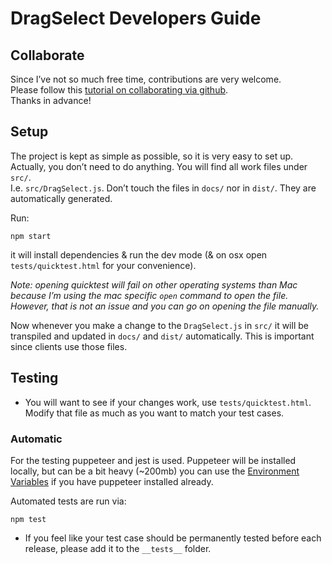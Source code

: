 # DragSelect Developers Guide

## Collaborate

Since I’ve not so much free time, contributions are very welcome.  
Please follow this [tutorial on collaborating via github](https://www.youtube.com/watch?time_continue=4&v=81uKcXZoQ2A).  
Thanks in advance!


## Setup

The project is kept as simple as possible, so it is very easy to set up.  
Actually, you don’t need to do anything. You will find all work files under `src/`.  
I.e. `src/DragSelect.js`. Don’t touch the files in `docs/` nor in `dist/`. They are automatically generated.

Run:

```
npm start
```

it will install dependencies & run the dev mode (& on osx open `tests/quicktest.html` for your convenience).  

*Note: opening quicktest will fail on other operating systems than Mac because I’m using the mac specific `open` command to open the file. However, that is not an issue and you can go on opening the file manually.*

Now whenever you make a change to the `DragSelect.js` in `src/` it will be transpiled and updated in `docs/` and `dist/` automatically. This is important since clients use those files.


## Testing

- You will want to see if your changes work, use `tests/quicktest.html`. Modify that file as much as you want to match your test cases.  

### Automatic

For the testing puppeteer and jest is used. Puppeteer will be installed locally, but can be a bit heavy (~200mb) you can use the [Environment Variables](https://github.com/GoogleChrome/puppeteer/blob/master/docs/api.md#environment-variables) if you have puppeteer installed already.

Automated tests are run via:

```
npm test
```

- If you feel like your test case should be permanently tested before each release, please add it to the `__tests__` folder.  

